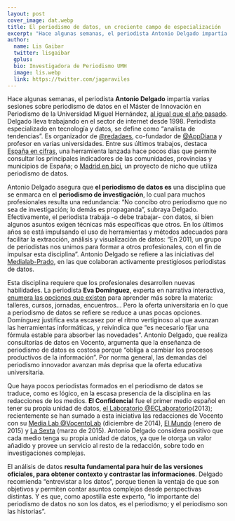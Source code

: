 ```yaml
---
layout: post
cover_image: dat.webp
title: El periodismo de datos, un creciente campo de especialización
excerpt: "Hace algunas semanas, el periodista Antonio Delgado impartía varias sesiones sobre periodismo de datos en el Máster de Innovación en Periodismo de la Universidad Miguel Hernández, al igual que el año pasado. Delgado lleva trabajando en el sector de internet desde 1998. Periodista especializado en tecnología y datos, se define como “analista de tendencias”. Es organizador de @redadaes, co-fundador de @AppDiana y profesor en varias universidades. Entre sus últimos trabajos, destaca España en cifras, una herramienta lanzada hace pocos días que permite consultar los principales indicadores de las comunidades, provincias y municipios de España; o Madrid en bici, un proyecto de nicho que utiliza periodismo de datos."
author:
  name: Lis Gaibar
  twitter: lisgaibar
  gplus:  
  bio: Investigadora de Periodismo UMH
  image: lis.webp
  link: https://twitter.com/jagaraviles
---
```

Hace algunas semanas, el periodista **Antonio Delgado** impartía varias sesiones sobre periodismo de datos en el Máster de Innovación en Periodismo de la Universidad Miguel Hernández, [al igual que el año pasado](http://mip.umh.es/blog/2014/04/14/recursos_datos_dos/). Delgado lleva trabajando en el sector de internet desde 1998. Periodista especializado en tecnología y datos, se define como “analista de tendencias”. Es organizador de [@redadaes](http://twitter.com/redadaes), co-fundador de [@AppDiana](http://twitter.com/AppDiana) y profesor en varias universidades. Entre sus últimos trabajos, destaca [España en cifras](http://espanaencifras.elespanol.com/ ), una herramienta lanzada hace pocos días que permite consultar los principales indicadores de las comunidades, provincias y municipios de España; o [Madrid en bici](http://madridenbici.es/), un proyecto de nicho que utiliza periodismo de datos.

Antonio Delgado asegura que **el periodismo de datos es** una disciplina que se enmarca en el **periodismo de investigación**, lo cual para muchos profesionales resulta una redundancia: “No concibo otro periodismo que no sea de investigación; lo demás es propaganda”, subraya Delgado. Efectivamente, el periodista trabaja -o debe trabajar- con datos, si bien algunos asuntos exigen técnicas más específicas que otros. En los últimos años se está impulsando el uso de herramientas y métodos adecuados para facilitar la extracción, análisis y visualización de datos: “En 2011, un grupo de periodistas nos unimos para formar a otros profesionales, con el fin de impulsar esta disciplina”. Antonio Delgado se refiere a las iniciativas del [Medialab-Prado](http://medialab-prado.es/ ), en las que colaboran activamente prestigiosos periodistas de datos.

Esta disciplina requiere que los profesionales desarrollen nuevas habilidades. La periodista **Eva Domínguez**, experta en narrativa interactiva, [enumera las opciones que existen](http://www.uoc.edu/divulgacio/comein/es/numero22/articles/Article-Eva-Dominguez.html ) para aprender más sobre la materia: talleres, cursos, jornadas, encuentros... Pero la oferta universitaria en lo que a periodismo de datos se refiere se reduce a unas pocas opciones. Domínguez justifica esta escasez por el ritmo vertiginoso al que avanzan las herramientas informáticas, y reivindica que “es necesario fijar una fórmula estable para absorber las novedades”. Antonio Delgado, que realiza consultorías de datos en Vocento, argumenta que la enseñanza de periodismo de datos es costosa porque “obliga a cambiar los procesos productivos de la información”. Por norma general, las demandas del periodismo innovador avanzan más deprisa que la oferta educativa universitaria.

Que haya pocos periodistas formados en el periodismo de datos se traduce, como es lógico, en la escasa presencia de la disciplina en las redacciones de los medios. **El Confidencial** fue el primer medio español en tener su propia unidad de datos, [el Laboratorio @ECLaboratorio](https://twitter.com/ECLaboratorio)(2013); recientemente se han sumado a esta iniciativa las redacciones de Vocento con su [Media Lab @VocentoLab](https://twitter.com/VocentoLab) (diciembre de 2014), [El Mundo](http://www.elmundo.es/blogs/elmundo/mas-datos/ ) (enero de 2015) y [La Sexta](http://www.escuelaunidadeditorial.es/noticias/alumnos-de-la-escuela-fundan-unidad-de-periodismo-de-datos-en-lasexta.html ) (marzo de 2015). Antonio Delgado considera positivo que cada medio tenga su propia unidad de datos, ya que le otorga un valor añadido y provee un servicio al resto de la redacción, sobre todo en investigaciones complejas.

El análisis de datos **resulta fundamental para huir de las versiones oficiales, para obtener contexto y contrastar las informaciones**. Delgado recomienda “entrevistar a los datos”, porque tienen la ventaja de que son objetivos y permiten contar asuntos complejos desde perspectivas distintas. Y es que, como apostilla este experto, “lo importante del periodismo de datos no son los datos, es el periodismo; y el periodismo son las historias”. 